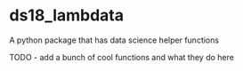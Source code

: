 # ds18_lambdata
A python package that has data science helper functions

TODO - add a bunch of cool functions and what they do here

